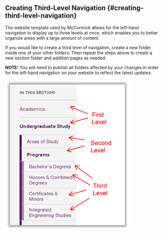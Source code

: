 ## Creating Third-Level Navigation {#creating-third-level-navigation}

The website template used by McCormick allows for the left-hand navigation to display up to three levels at once, which enables you to better organize areas with a large amount of content.

If you would like to create a third level of navigation, create a new folder inside one of your other folders. Then repeat the steps above to create a new section folder and addition pages as needed.

**NOTE:** You will need to publish all folders affected by your changes in order for the left-hand navigation on your website to reflect the latest updates.

![109](../assets/109.png)